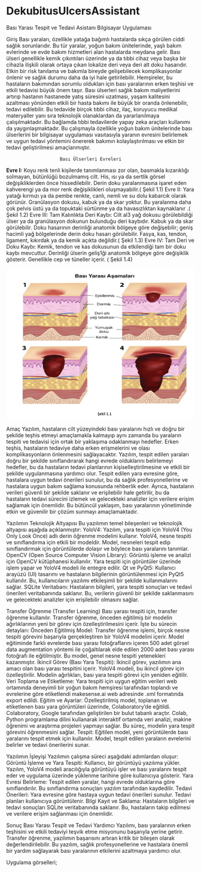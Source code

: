 # DekubitusUlcersAssistant
Bası Yarası Tespit ve Tedavi Asistanı Bilgisayar Uygulaması 

Giriş
	Bası yaraları, özellikle yatağa bağımlı hastalarda sıkça görülen ciddi sağlık sorunlarıdır. Bu tür yaralar, yoğun bakım ünitelerinde, yaşlı bakım evlerinde ve evde bakım hizmetleri alan hastalarda meydana gelir. Bası ülseri genellikle kemik çıkıntıları üzerinde ya da tıbbi cihaz veya başka bir cihazla ilişkili olarak ortaya çıkan lokalize deri veya deri alt doku hasarıdır. Etkin bir risk tanılama ve bakımla bireyde gelişebilecek komplikasyonlar önlenir ve sağlık durumu daha da iyi hale getirilebilir. Hemşireler, bu hastaların bakımından sorumlu oldukları için bası yaralarının erken teşhisi ve etkili tedavisi büyük önem taşır. 
	Bası ülserleri sağlık bakım maliyetlerini artırıp hastanın hastanede yatış süresini uzatması, yaşam kalitesini azaltması yönünden etkili bir hasta bakımı ile büyük bir oranda önlenebilir, tedavi edilebilir. Bu tedavide birçok tıbbi cihaz, ilaç, koruyucu medikal materyaller yanı sıra teknolojik olanaklardan da yararlanılmaya çalışılmaktadır. Bu bağlamda tıbbi tedavilerde yapay zeka araçları kullanımı da yaygınlaşmaktadır. Bu çalışmayla özellikle yoğun bakım ünitelerinde bası ülserlerini bir bilgisayar uygulaması vasıtasıyla yaranın evresini belirlemek ve uygun tedavi yöntemini önererek bakımın kolaylaştırılması ve etkin bir tedavi geliştirilmesi amaçlanmıştır. 
				
						Bası Ülserleri Evreleri


**Evre I:** Koyu renk tenli kişilerde tanımlanması zor olan, basmakla kızarıklığı solmayan, bütünlüğü bozulmamış cilt. His, ısı ya da sertlik görsel değişikliklerden önce hissedilebilir. Derin doku yaralanmasına işaret eden kahverengi ya da mor renk değişiklikleri oluşmayabilir.( Şekil 1.1) 
Evre II: Yara yatağı kırmızı ya da pembe renkte, canlı, nemli ve su dolu kabarcık olarak görünür. Granülasyon dokusu, kabuk ya da skar yoktur. Bu yaralanma daha çok pelvis üstü ya da topuktaki sürtünme ya da havasızlıktan kaynaklanır .( Şekil 1.2) 
Evre III: Tam Kalınlıkta Deri Kaybı: Cilt al3 yağ dokusu görülebildiği ülser ya da granülasyon dokunun bulunduğu deri kaybıdır. Kabuk ya da skar görülebilir. Doku hasarının derinliği anatomik bölgeye göre değişebilir; geniş hacimli yağ bölgelerinde derin doku hasarı görülebilir. Fasya, kas, tendon, ligament, kıkırdak ya da kemik açıkta değildir.( Şekil 1.3) 
Evre IV: Tam Deri ve Doku Kaybı: Kemik, tendon ve kas dokusunun da etkilendiği tam bir doku kaybı mevcuttur. Derinliği ülserin geliş1ği anatomik bölgeye göre değişiklik gösterir. Genellikle cep ve tüneller içerir. ( Şekil 1.4)

![Açıklama](DekubitusUlcers.png)



Amaç
	Yazılım, hastaların cilt yüzeyindeki bası yaralarını hızlı ve doğru bir şekilde teşhis etmeyi amaçlamakla kalmayıp aynı zamanda bu yaraların tespiti ve tedavisi için ortak bir yaklaşıma odaklanmayı hedefler. Erken teşhis, hastaların tedaviye daha erken erişmelerini ve olası komplikasyonların önlenmesini sağlayacaktır. Yazılım, tespit edilen yaraları doğru bir şekilde sınıflandırarak hangi evrede olduklarını belirlemeyi hedefler, bu da hastaların tedavi planlarının kişiselleştirilmesine ve etkili bir şekilde uygulanmasına yardımcı olur. Tespit edilen yara evresine göre, hastalara uygun tedavi önerileri sunulur, bu da sağlık profesyonellerine ve hastalara uygun bakım sağlama konusunda rehberlik eder. Ayrıca, hastaların verileri güvenli bir şekilde saklanır ve erişilebilir hale getirilir, bu da hastaların tedavi sürecini izlemek ve gelecekteki analizler için verilere erişim sağlamak için önemlidir. Bu bütüncül yaklaşım, bası yaralarının yönetiminde etkin ve güvenilir bir çözüm sunmayı amaçlamaktadır.


Yazılımın Teknolojik Altyapısı
Bu yazılımın temel bileşenleri ve teknolojik altyapısı aşağıda açıklanmıştır:
	YoloV4: Yazılım, yara tespiti için YoloV4 (You Only Look Once) adlı derin öğrenme modelini kullanır. YoloV4, nesne tespiti ve sınıflandırma için etkili bir modeldir. Model, nesneleri tespit edip sınıflandırmak için görüntülerde dolaşır ve böylece bası yaralarını tanımlar.
	OpenCV (Open Source Computer Vision Library): Görüntü işleme ve analizi için OpenCV kütüphanesi kullanılır. Yara tespiti için görüntüler üzerinde işlem yapar ve YoloV4 modeli ile entegre edilir.
	Qt ve PyQt5: Kullanıcı arayüzü (UI) tasarımı ve hastaların bilgilerinin görüntülenmesi için PyQt5 kullanılır. Bu, kullanıcıların yazılımı etkileşimli bir şekilde kullanmalarını sağlar.
	SQLite Veritabanı: Hastaların bilgileri, yara tespiti sonuçları ve tedavi önerileri veritabanında saklanır. Bu, verilerin güvenli bir şekilde saklanmasını ve gelecekteki analizler için erişilebilir olmasını sağlar.


Transfer Öğrenme (Transfer Learning)
Bası yarası tespiti için, transfer öğrenme kullanılır. Transfer öğrenme, önceden eğitilmiş bir modelin ağırlıklarının yeni bir görev için özelleştirilmesini içerir. İşte bu sürecin detayları:
	Önceden Eğitilmiş Model: Transfer öğrenme işlemi, birçok nesne tespiti görevini başarıyla gerçekleştiren bir YoloV4 modelini içerir. Model eğitiminde farklı evrelerde bası yarası fotoğraflarını içeren 500 adet görsel data augmentation yöntemi ile çoğaltılarak elde edilen  2000 adet bası yarası fotoğrafı ile eğitilmiştir. Bu model, genel nesne tespiti yetenekleri kazanmıştır.
	İkincil Görev (Bası Yara Tespiti): İkincil görev, yazılımın ana amacı olan bası yarası tespitini içerir. YoloV4 modeli, bu ikincil görev için özelleştirilir. Modelin ağırlıkları, bası yara tespiti görevi için yeniden eğitilir.
	Veri Toplama ve Etiketleme: Yara tespiti için uygun eğitim verileri web ortamında deneyimli bir yoğun bakım hemşiresi tarafından toplandı ve evrelerine göre etiketlendi makesense.ai  web adresinde .xml formatında export edildi.
	Eğitim ve Ayarlar: Özelleştirilmiş model, toplanan ve etiketlenen bası yara görüntüleri üzerinde, Colaboratory’de eğitildi. Colaboratory, Google tarafından geliştirilen bir bulut tabanlı araçtır. Colab, Python programlama dilini kullanarak interaktif ortamda veri analizi, makine öğrenimi ve araştırma projeleri yapmayı sağlar. Bu süreç, modelin yara tespit görevini öğrenmesini sağlar.
	Tespit: Eğitilen model, yeni görüntülerde bası yaralarını tespit etmek için kullanılır. Model, tespit edilen yaraların evrelerini belirler ve tedavi önerilerini sunar.




Yazılımın İşleyişi
Yazılımın çalışma süreci aşağıdaki adımlardan oluşur:
	Görüntü İşleme ve Yara Tespiti: Kullanıcı, bir görüntüyü yazılıma yükler. Yazılım, YoloV4 modeli aracılığıyla görüntüyü işler ve bası yaralarını tespit eder ve uygulama üzerinde yüklenme tarihine göre kullanıcıya gösterir.
	Yara Evresi Belirleme: Tespit edilen yaralar, hangi evrede olduklarına göre sınıflandırılır. Bu sınıflandırma sonuçları yazılım tarafından kaydedilir.
	Tedavi Önerileri: Yara evresine göre hastaya uygun tedavi önerileri sunulur. Tedavi planları kullanıcıya görüntülenir.
	Bilgi Kayıt ve Saklama: Hastaların bilgileri ve tedavi sonuçları SQLite veritabanında saklanır. Bu, hastaların takip edilmesi ve verilere erişim sağlanması için önemlidir.


Sonuç
	Bası Yarası Tespit ve Tedavi Yardımcı Yazılımı, bası yaralarının erken teşhisini ve etkili tedaviyi teşvik etme misyonunu başarıyla yerine getirir. Transfer öğrenme, yazılımın başarısını artıran kritik bir bileşen olarak değerlendirilebilir. Bu yazılım, sağlık profesyonellerine ve hastalara önemli bir yardım sağlayarak bası yaralarının etkilerini azaltmaya yardımcı olur.


Uygulama görselleri; 























